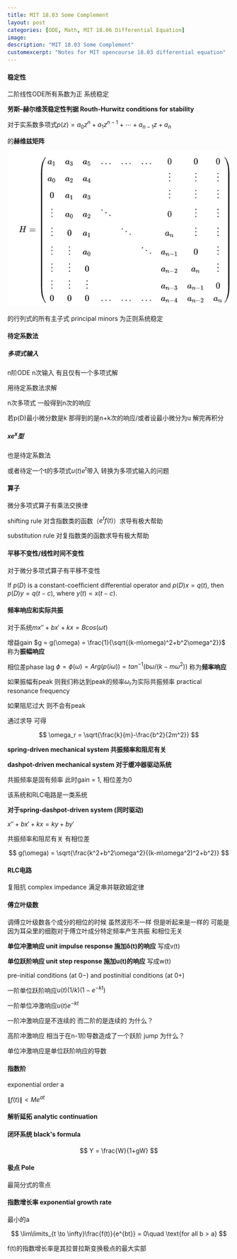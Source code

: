 ```yaml
---
title: MIT 18.03 Some Complement
layout: post
categories: [ODE, Math, MIT 18.06 Differential Equation]
image: 
description: "MIT 18.03 Some Complement"
customexcerpt: "Notes for MIT opencourse 18.03 differential equation"
---
```



#### 稳定性

二阶线性ODE所有系数为正 系统稳定

**劳斯–赫尔维茨稳定性判据 Routh-Hurwitz conditions for stability**

对于实系数多项式$p(z) = a_0z^n + a_1z^{n-1} + \cdots + a_{n-1}z + a_n$

的**赫维兹矩阵**

![Routh-Hurwitz](\assets\img\MIT18.06\Complement\Routh-Hurwitz.png)

的行列式的所有主子式  principal minors 为正则系统稳定

#### 待定系数法

##### 多项式输入

 n阶ODE n次输入 有且仅有一个多项式解

用待定系数法求解

n次多项式 一般得到n次的响应

若p(D)最小微分数是k 那得到的是n+k次的响应/或者设最小微分为u 解完再积分

##### $xe^x$型

也是待定系数法

或者待定一个t的多项式$u(t)e^t$带入 转换为多项式输入的问题

#### 算子

微分多项式算子有乘法交换律

shifting rule 对含指数类的函数（$e^tf(t)$）求导有极大帮助

substitution rule 对复指数类的函数求导有极大帮助

#### 平移不变性/线性时间不变性

对于微分多项式算子有平移不变性

If $p(D)$ is a constant-coefﬁcient differential operator and $p(D)x = q(t)$, then $p(D)y = q(t − c)$, where $y(t) = x(t − c)$.

#### 频率响应和实际共振

对于系统$mx''+bx'+kx = Bcos(\omega t)$

增益gain $g = g(\omega) = \frac{1}{\sqrt{(k-m\omega)^2+b^2\omega^2}}$ 称为**振幅响应**

相位差phase lag $\phi = \phi(\omega) = Arg(p(i\omega)) = tan^{-1}(b\omega/(k-m\omega^2))$ 称为**频率响应**

如果振幅有peak 则我们称达到peak的频率$\omega_r$为实际共振频率 practical resonance frequency

如果阻尼过大 则不会有peak

通过求导 可得

$$
\omega_r = \sqrt{\frac{k}{m}-\frac{b^2}{2m^2}}
$$

**spring-driven mechanical system 共振频率和阻尼有关**

**dashpot-driven mechanical system 对于缓冲器驱动系统**

共振频率是固有频率 此时gain = 1, 相位差为0

该系统和RLC电路是一类系统

**对于spring-dashpot-driven system (同时驱动)**

$x''+bx'+kx = ky+by'$

共振频率和阻尼有关 有相位差

$$
g(\omega) = \sqrt{\frac{k^2+b^2\omega^2}{(k-m\omega^2)^2+b^2}}
$$

#### RLC电路

复阻抗 complex impedance 满足串并联欧姆定律

#### 傅立叶级数

调傅立叶级数各个成分的相位的时候 虽然波形不一样 但是听起来是一样的 可能是因为耳朵里的细胞对于傅立叶成分特定频率产生共振 和相位无关

**单位冲激响应 unit impulse response 施加δ(t)的响应**  写成v(t)

**单位跃阶响应 unit step response 施加u(t)的响应** 写成w(t)

pre-initial conditions (at 0−) and postinitial conditions (at 0+)

一阶单位跃阶响应$u(t)(1/k)(1-e^{-kt})$

一阶单位冲激响应$u(t)e^{-kt}$

一阶冲激响应是不连续的 而二阶的是连续的 为什么？

高阶冲激响应 相当于在n-1阶导数造成了一个跃阶 jump 为什么？

单位冲激响应是单位跃阶响应的导数

#### 指数阶

exponential order a

$\|f(t)\| < Me^{at}$

#### 解析延拓 analytic continuation

#### 闭环系统 black's formula

$$
Y = \frac{W}{1+gW}
$$

#### 极点 Pole

最简分式的零点

#### 指数增长率 exponential growth rate

最小的a

$$
\lim\limits_{t \to \infty}\frac{f(t)}{e^{bt}} = 0\quad \text{for all b > a}
$$

f(t)的指数增长率是其拉普拉斯变换极点的最大实部